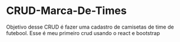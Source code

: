 # CRUD-Marca-De-Times
Objetivo desse CRUD é fazer uma cadastro de camisetas de time de futebool. Esse é meu primeiro crud usando o react e bootstrap
